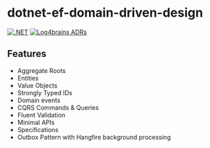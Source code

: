 # dotnet-ef-domain-driven-design

[![.NET](https://github.com/danielmackay/dotnet-ef-domain-driven-design/actions/workflows/dotnet.yml/badge.svg)](https://github.com/danielmackay/dotnet-ef-domain-driven-design/actions/workflows/dotnet.yml)
[![Log4brains ADRs](https://danielmackay.github.io/dotnet-ef-domain-driven-design/log4brains/badge.svg)](https://danielmackay.github.io/dotnet-ef-domain-driven-design/log4brains)

## Features

- Aggregate Roots
- Entities
- Value Objects
- Strongly Typed IDs
- Domain events
- CQRS Commands & Queries
- Fluent Validation
- Minimal APIs
- Specifications
- Outbox Pattern with Hangfire background processing
